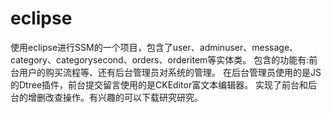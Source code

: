 # eclipse
使用eclipse进行SSM的一个项目，包含了user、adminuser、message、category、categorysecond、orders、orderitem等实体类。
包含的功能有:前台用户的购买流程等、还有后台管理员对系统的管理。
在后台管理员使用的是JS的Dtree插件，前台提交留言使用的是CKEditor富文本编辑器。
实现了前台和后台的增删改查操作。有兴趣的可以下载研究研究。
